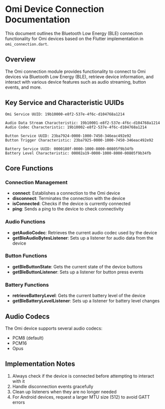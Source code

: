 # Omi Device Connection Documentation

This document outlines the Bluetooth Low Energy (BLE) connection functionality for Omi devices based on the Flutter implementation in `omi_connection.dart`.

## Overview

The Omi connection module provides functionality to connect to Omi devices via Bluetooth Low Energy (BLE), retrieve device information, and interact with various device features such as audio streaming, button events, and more.

## Key Service and Characteristic UUIDs

```
Omi Service UUID: 19b10000-e8f2-537e-4f6c-d104768a1214

Audio Data Stream Characteristic: 19b10001-e8f2-537e-4f6c-d104768a1214
Audio Codec Characteristic: 19b10002-e8f2-537e-4f6c-d104768a1214

Button Service UUID: 23ba7924-0000-1000-7450-346eac492e92
Button Trigger Characteristic: 23ba7925-0000-1000-7450-346eac492e92

Battery Service UUID: 0000180f-0000-1000-8000-00805f9b34fb
Battery Level Characteristic: 00002a19-0000-1000-8000-00805f9b34fb
```

## Core Functions

### Connection Management

- **connect**: Establishes a connection to the Omi device
- **disconnect**: Terminates the connection with the device
- **isConnected**: Checks if the device is currently connected
- **ping**: Sends a ping to the device to check connectivity

### Audio Functions

- **getAudioCodec**: Retrieves the current audio codec used by the device
- **getBleAudioBytesListener**: Sets up a listener for audio data from the device

### Button Functions

- **getBleButtonState**: Gets the current state of the device buttons
- **getBleButtonListener**: Sets up a listener for button press events

### Battery Functions

- **retrieveBatteryLevel**: Gets the current battery level of the device
- **getBleBatteryLevelListener**: Sets up a listener for battery level changes

## Audio Codecs

The Omi device supports several audio codecs:

- PCM8 (default)
- PCM16
- Opus

## Implementation Notes

1. Always check if the device is connected before attempting to interact with it
2. Handle disconnection events gracefully
3. Clean up listeners when they are no longer needed
4. For Android devices, request a larger MTU size (512) to avoid GATT errors
